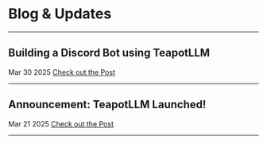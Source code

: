 # Blog & Updates


---
## Building a Discord Bot using TeapotLLM
Mar 30 2025
[Check out the Post](https://teapotai.com/teapotllm_discord_bot)


---

## Announcement: TeapotLLM Launched!
Mar 21 2025
[Check out the Post](https://teapotai.com/teapotllm_release)

---
